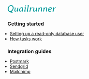 <!-- docs/_sidebar.md -->

<div style="padding-left: 16px; padding-right: 16px;">
  <img src="logo.svg" width="160" />
</div>

<h3 style="padding-left: 16px; padding-right: 16px; margin-bottom: 0px;">Getting started</h3>

- [Setting up a read-only database user](guides/read-only-database-user.md)
- [How tasks work](guides/how-tasks-work.md)

<h3 style="padding-left: 16px; padding-right: 16px; margin-bottom: 0px;">Integration guides</h3>

- [Postmark](integrations/postmark.md)
- [Sendgrid](integrations/sendgrid.md)
- [Mailchimp](integrations/mailchimp.md)
